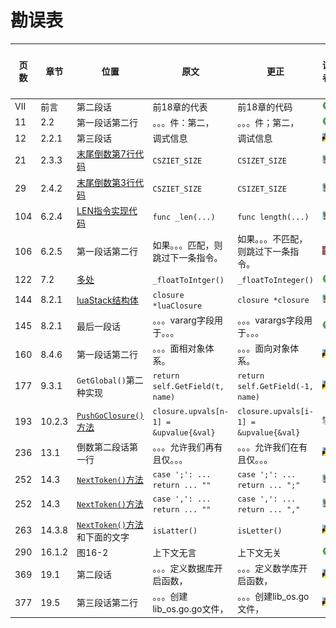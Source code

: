 # 勘误表

页数		| 章节		| 位置									| 原文									| 更正									| 读者					| 更正版次
------- | --------- | ------------------------------------- | ------------------------------------- | ------------------------------------- | --------------------- | ---------
VII		| 前言		| 第二段话								| 前18章的代表							| 前18章的代码							| ![moon][moon]			| 
11		| 2.2		| 第一段话第二行							| 。。。件：第二，							| 。。。件；第二，							| ![moon][moon]			| 
12		| 2.2.1		| 第三段话								| 调式信息								| 调试信息								| ![泡泡][泡泡]			| 
21		| 2.3.3		|[末尾倒数第7行代码][p21]					| `CSZIET_SIZE`							| `CSIZET_SIZE`							| ![小灰先生][小灰先生]	| 
29		| 2.4.2		|[末尾倒数第3行代码][p29]					| `CSZIET_SIZE`							| `CSIZET_SIZE`							| ![小灰先生][小灰先生]	| 
104		| 6.2.4		|[LEN指令实现代码][p104]					| `func _len(...)`						| `func length(...)`					| ![小灰先生][小灰先生]	| 
106		| 6.2.5		| 第一段话第二行							| 如果。。。匹配，则跳过下一条指令。			| 如果。。。不匹配，则跳过下一条指令。		| ![开心就好][开心就好]	| 
122		| 7.2		|[多处][p122]							| `_floatToIntger()`					| `_floatToInteger()`					| ![moon][moon]			| 
144		| 8.2.1		|[luaStack结构体][p144]					| `closure *luaClosure`					| `closure *closure`					| ![小灰先生][小灰先生]	| 
145		| 8.2.1		|最后一段话								| 。。。vararg字段用于。。。				| 。。。varargs字段用于。。。				| ![moon][moon]			| 
160		| 8.4.6		| 第一段话第二行							| 。。。面相对象体系。						| 。。。面向对象体系。						| ![泡泡][泡泡]			| 
177		| 9.3.1		| `GetGlobal()`第二种实现					| `return self.GetField(t, name)`		| `return self.GetField(-1, name)`		| ![泡泡][泡泡]			| 
193		| 10.2.3	| [`PushGoClosure()`方法][p193]			| `closure.upvals[n-1] = &upvalue{&val}`|`closure.upvals[i-1] = &upvalue{&val}` | ![孤舟钓客][孤舟钓客]	|
236		| 13.1		| 倒数第二段话第一行						| 。。。允许我们再有且仅。。。				| 。。。允许我们在有且仅。。。				| ![泡泡][泡泡]			| 
252		| 14.3		| [`NextToken()`方法][p252a]				| `case ';': ... return ... ""`			| `case ';': ... return ... ";"`		| ![小灰先生][小灰先生]	| 
252		| 14.3		| [`NextToken()`方法][p252b]				| `case ',': ... return ... ""`			| `case ',': ... return ... ","`		| ![小灰先生][小灰先生]	| 
263		| 14.3.8	| [`NextToken()`方法][p263]和下面的文字	| `isLatter()`							|	 `isLetter()`						| ![泡泡][泡泡]			| 
290		| 16.1.2	| 图16-2									| 上下文无言								| 上下文无关								| ![moon][moon]			| 
369		| 19.1		| 第二段话								| 。。。定义数据库开启函数，				| 。。。定义数学库开启函数，				| ![泡泡][泡泡]			| 
377		| 19.5		| 第三段话第二行							| 。。。创建lib_os.go.go文件，				| 。。。创建lib_os.go文件，				| ![泡泡][泡泡]			| 

[moon]: readers/moon.png?raw=true "moon"
[泡泡]: readers/paopao.jpeg?raw=true "泡泡"
[小灰先生]: readers/小灰先生.jpeg?raw=true "小灰先生"
[孤舟钓客]: readers/孤舟钓客.jpeg?raw=true "孤舟钓客"
[开心就好]: readers/开心就好.jpeg?raw=true "开心就好"

[p21]: code/go/ch02/src/luago/binchunk/binary_chunk.go#L9
[p29]: code/go/ch02/src/luago/binchunk/reader.go#L70
[p104]: code/go/ch06/src/luago/vm/inst_operators.go#L100
[p122]: code/go/ch07/src/luago/state/lua_table.go#L36
[p144]: code/go/ch08/src/luago/state/lua_stack.go#L8
[p193]: code/go/ch10/src/luago/state/api_push.go#L47
[p252a]: code/go/ch14/src/luago/compiler/lexer/lexer.go#L80
[p252b]: code/go/ch14/src/luago/compiler/lexer/lexer.go#L83
[p263]: code/go/ch14/src/luago/compiler/lexer/lexer.go#L204
